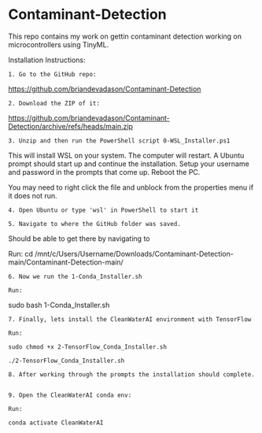 # Contaminant-Detection
This repo contains my work on gettin contaminant detection working on microcontrollers using TinyML. 

Installation Instructions: 

	1. Go to the GitHub repo: 
https://github.com/briandevadason/Contaminant-Detection
	
	2. Download the ZIP of it: 
https://github.com/briandevadason/Contaminant-Detection/archive/refs/heads/main.zip
	
	3. Unzip and then run the PowerShell script 0-WSL_Installer.ps1
This will install WSL on your system. The computer will restart. A Ubuntu prompt should start up and continue the installation. Setup your username and password in the prompts that come up. Reboot the PC.

You may need to right click the file and unblock from the properties menu if it does not run.
	
	4. Open Ubuntu or type 'wsl' in PowerShell to start it
	
	5. Navigate to where the GitHub folder was saved. 
Should be able to get there by navigating to 

Run:
	cd /mnt/c/Users/Username/Downloads/Contaminant-Detection-main/Contaminant-Detection-main/
	
	6. Now we run the 1-Conda_Installer.sh 

	Run: 
sudo bash 1-Conda_Installer.sh
	
	7. Finally, lets install the CleanWaterAI environment with TensorFlow 

	Run: 
	
	sudo chmod +x 2-TensorFlow_Conda_Installer.sh
	
	./2-TensorFlow_Conda_Installer.sh
	
	8. After working through the prompts the installation should complete.
	

	9. Open the CleanWaterAI conda env: 

	Run:
	
	conda activate CleanWaterAI
